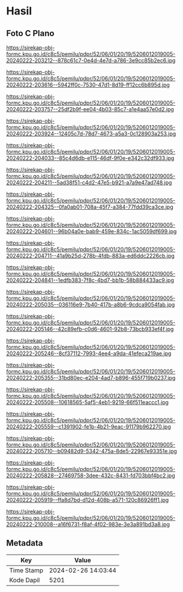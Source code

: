 # Hasil

## Foto C Plano

https://sirekap-obj-formc.kpu.go.id/c8c5/pemilu/pdpr/52/06/01/20/19/5206012019005-20240222-203212--878c61c7-0e4d-4e7d-a786-3e9cc85b2ec6.jpg

https://sirekap-obj-formc.kpu.go.id/c8c5/pemilu/pdpr/52/06/01/20/19/5206012019005-20240222-203616--5942ff0c-7530-47d1-8d19-ff12cc6b895d.jpg

https://sirekap-obj-formc.kpu.go.id/c8c5/pemilu/pdpr/52/06/01/20/19/5206012019005-20240222-203757--25df2b9f-ee04-4b03-85c7-a1e4aa57e0d2.jpg

https://sirekap-obj-formc.kpu.go.id/c8c5/pemilu/pdpr/52/06/01/20/19/5206012019005-20240222-203924--12405c7d-78d7-4673-a5a3-0c128903a253.jpg

https://sirekap-obj-formc.kpu.go.id/c8c5/pemilu/pdpr/52/06/01/20/19/5206012019005-20240222-204033--85c4d6db-e115-46df-9f0e-e342c32df933.jpg

https://sirekap-obj-formc.kpu.go.id/c8c5/pemilu/pdpr/52/06/01/20/19/5206012019005-20240222-204211--5ad38f51-c4d2-47e5-b921-a7a9e47ad748.jpg

https://sirekap-obj-formc.kpu.go.id/c8c5/pemilu/pdpr/52/06/01/20/19/5206012019005-20240222-204325--0fa0ab01-708a-45f7-a384-77fdd39ca3ce.jpg

https://sirekap-obj-formc.kpu.go.id/c8c5/pemilu/pdpr/52/06/01/20/19/5206012019005-20240222-204601--96b04a0e-bab9-459e-834c-1ac5059df699.jpg

https://sirekap-obj-formc.kpu.go.id/c8c5/pemilu/pdpr/52/06/01/20/19/5206012019005-20240222-204711--41a9b25d-278b-4fdb-883a-ed6ddc2226cb.jpg

https://sirekap-obj-formc.kpu.go.id/c8c5/pemilu/pdpr/52/06/01/20/19/5206012019005-20240222-204841--1edfb383-7f8c-4bd7-bb1b-58b884433ac9.jpg

https://sirekap-obj-formc.kpu.go.id/c8c5/pemilu/pdpr/52/06/01/20/19/5206012019005-20240222-205035--036116e9-7b40-417b-a8b6-9cdca9054fab.jpg

https://sirekap-obj-formc.kpu.go.id/c8c5/pemilu/pdpr/52/06/01/20/19/5206012019005-20240222-205146--42c89efb-c0d6-4601-92b8-73bcb933ef4f.jpg

https://sirekap-obj-formc.kpu.go.id/c8c5/pemilu/pdpr/52/06/01/20/19/5206012019005-20240222-205246--8cf37112-7993-4ee4-a9da-41efeca219ae.jpg

https://sirekap-obj-formc.kpu.go.id/c8c5/pemilu/pdpr/52/06/01/20/19/5206012019005-20240222-205355--31bd80ec-e204-4ad7-b896-455f719b0237.jpg

https://sirekap-obj-formc.kpu.go.id/c8c5/pemilu/pdpr/52/06/01/20/19/5206012019005-20240222-205508--10618565-5af5-4eb1-9219-66f511eaccc1.jpg

https://sirekap-obj-formc.kpu.go.id/c8c5/pemilu/pdpr/52/06/01/20/19/5206012019005-20240222-205559--c1391902-fe1b-4b21-9eac-91179b962270.jpg

https://sirekap-obj-formc.kpu.go.id/c8c5/pemilu/pdpr/52/06/01/20/19/5206012019005-20240222-205710--b09482d9-5342-475a-8de5-22967e93351e.jpg

https://sirekap-obj-formc.kpu.go.id/c8c5/pemilu/pdpr/52/06/01/20/19/5206012019005-20240222-205828--27469758-3dee-432c-8431-fd703bbf4bc2.jpg

https://sirekap-obj-formc.kpu.go.id/c8c5/pemilu/pdpr/52/06/01/20/19/5206012019005-20240222-205919--ffa8d7bd-d12d-408b-a571-120c86926ff1.jpg

https://sirekap-obj-formc.kpu.go.id/c8c5/pemilu/pdpr/52/06/01/20/19/5206012019005-20240222-210008--a16f6731-f8af-4f02-983e-3e3a891bd3a8.jpg


## Metadata

| Key        | Value               |
| ---------- | ------------------- |
| Time Stamp | 2024-02-26 14:03:44 |
| Kode Dapil | 5201                |



